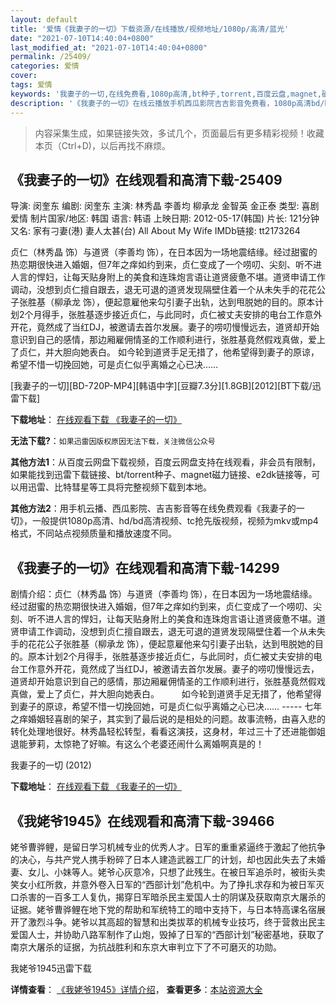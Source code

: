 ```yaml
---
layout: default
title: '爱情《我妻子的一切》下载资源/在线播放/视频地址/1080p/高清/蓝光'
date: "2021-07-10T14:40:04+0800"
last_modified_at: "2021-07-10T14:40:04+0800"
permalink: /25409/
categories: 爱情
cover:
tags: 爱情
keywords: '我妻子的一切,在线免费看,1080p高清,bt种子,torrent,百度云盘,magnet,磁力链,迅雷下载资源'
description: '《我妻子的一切》在线云播放手机西瓜影院吉吉影音免费看，1080p高清bd/hd未删减完整版和tc抢先枪版，mkv/mp4格式，附带bt/torrent种子、magnet/磁力链、百度云盘、网盘资源迅雷下载链接'
---
```


>内容采集生成，如果链接失效，多试几个，页面最后有更多精彩视频！收藏本页（Ctrl+D)，以后再找不麻烦。


## 《我妻子的一切》在线观看和高清下载-25409

导演: 闵奎东 编剧: 闵奎东 主演: 林秀晶 李善均 柳承龙 金智英 金正泰 类型: 喜剧 爱情 制片国家/地区: 韩国 语言: 韩语 上映日期: 2012-05-17(韩国) 片长: 121分钟 又名: 家有刁妻(港) 妻人太甚(台) All About My Wife IMDb链接: tt2173264

贞仁（林秀晶 饰）与道贤（李善均 饰），在日本因为一场地震结缘。经过甜蜜的热恋期很快进入婚姻，但7年之痒如约到来，贞仁变成了一个唠叨、尖刻、听不进人言的悍妇，让每天贴身附上的美食和连珠炮言语让道贤疲惫不堪。道贤申请工作调动，没想到贞仁擅自跟去，退无可退的道贤发现隔壁住着一个从未失手的花花公子张胜基（柳承龙 饰），便起意雇他来勾引妻子出轨，达到甩脱她的目的。原本计划2个月得手，张胜基逐步接近贞仁，与此同时，贞仁被丈夫安排的电台工作意外开花，竟然成了当红DJ，被邀请去首尔发展。妻子的唠叨慢慢远去，道贤却开始意识到自己的感情，那边厢雇佣情圣的工作顺利进行，张胜基竟然假戏真做，爱上了贞仁，并大胆向她表白。 如今轮到道贤手足无措了，他希望得到妻子的原谅，希望不惜一切挽回她，可是贞仁似乎离婚之心已决……


[我妻子的一切][BD-720P-MP4][韩语中字][豆瓣7.3分][1.8GB][2012][BT下载/迅雷下载]

**下载地址**： [在线观看下载 《我妻子的一切》](https://www.btdx8.com/torrent/all_about_my_wife_2012.html) 


**无法下载?**：`如果迅雷因版权原因无法下载，关注微信公众号 `

**其他方法1**：从百度云网盘下载视频，百度云网盘支持在线观看，非会员有限制，如果能找到迅雷下载链接、bt/torrent种子、magnet磁力链接、e2dk链接等，可以用迅雷、比特彗星等工具将完整视频下载到本地。

**其他方法2**：用手机云播、西瓜影院、吉吉影音等在线免费观看《我妻子的一切》，一般提供1080p高清、hd/bd高清视频、tc抢先版视频，视频为mkv或mp4格式，不同站点视频质量和播放速度不同。


## 《我妻子的一切》在线观看和高清下载-14299

剧情介绍：贞仁（林秀晶 饰）与道贤（李善均 饰），在日本因为一场地震结缘。经过甜蜜的热恋期很快进入婚姻，但7年之痒如约到来，贞仁变成了一个唠叨、尖刻、听不进人言的悍妇，让每天贴身附上的美食和连珠炮言语让道贤疲惫不堪。道贤申请工作调动，没想到贞仁擅自跟去，退无可退的道贤发现隔壁住着一个从未失手的花花公子张胜基（柳承龙 饰），便起意雇他来勾引妻子出轨，达到甩脱她的目的。原本计划2个月得手，张胜基逐步接近贞仁，与此同时，贞仁被丈夫安排的电台工作意外开花，竟然成了当红DJ，被邀请去首尔发展。妻子的唠叨慢慢远去，道贤却开始意识到自己的感情，那边厢雇佣情圣的工作顺利进行，张胜基竟然假戏真做，爱上了贞仁，并大胆向她表白。  　　如今轮到道贤手足无措了，他希望得到妻子的原谅，希望不惜一切挽回她，可是贞仁似乎离婚之心已决…… ----- 七年之痒婚姻轻喜剧的架子，其实到了最后说的是相处的问题。故事流畅，由喜入悲的转化处理地很好。林秀晶轻松转型，看看这演技，这身材，年过三十了还进能御姐退能萝莉，太惊艳了好嘛。有这么个老婆还闹什么离婚啊真是的！


我妻子的一切 (2012)

**下载地址**： [在线观看下载 《我妻子的一切》](https://www.btbtdy.me/btdy/dy5306.html) 


## 《我姥爷1945》在线观看和高清下载-39466

姥爷曹骅鲤，是留日学习机械专业的优秀人才。日军的重重紧逼终于激起了他抗争的决心，与共产党人携手粉碎了日本人建造武器工厂的计划，却也因此失去了未婚妻、女儿、小妹等人。姥爷心灰意冷，只想了此残生。在被日军追杀时，被街头卖笑女小红所救，并意外卷入日军的“西部计划”危机中。为了挣扎求存和为被日军灭口杀害的一百多工人复仇，揭穿日军暗杀民主爱国人士的阴谋及获取南京大屠杀的证据。姥爷曹骅鲤在地下党的帮助和军统特工的暗中支持下，与日本特高课名宿展开了激烈斗争。姥爷以其高超的智慧和出类拔萃的机械专业技巧，终于营救出民主爱国人士，并协助八路军制作了山炮，毁掉了日军的“西部计划”秘密基地，获取了南京大屠杀的证据，为抗战胜利和东京大审判立下了不可磨灭的功勋。<!---剧情end--->


我姥爷1945迅雷下载

**详情查看**： [《我姥爷1945》详情介绍](/movie/39466/)， **查看更多**：[本站资源大全](/movie/t/all/)

